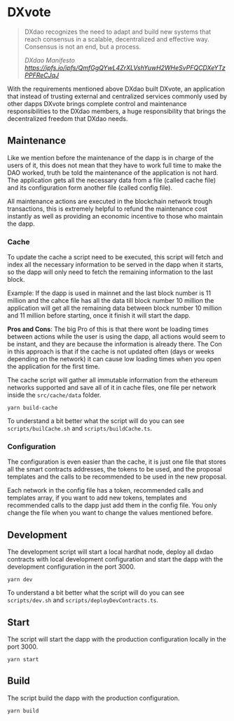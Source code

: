 # DXvote

> DXdao recognizes the need to adapt and build new systems that reach consensus in a scalable, decentralized and effective way. Consensus is not an end, but a process.
>
> *DXdao Manifesto https://ipfs.io/ipfs/QmfGgQYwL4ZrXLVshYuwH2WHeSvPFQCDXeYTzPPFReCJqJ*

With the requirements mentioned above DXdao built DXvote, an application that instead of trusting external and centralized services commonly used by other dapps DXvote brings complete control and maintenance responsibilities to the DXdao members, a huge responsibility that brings the decentralized freedom that DXdao needs.

## Maintenance

Like we mention before the maintenance of the dapp is in charge of the users of it, this does not mean that they have to work full time to make the DAO worked, truth be told the maintenance of the application is not hard.
The application gets all the necessary data from a file (called cache file) and its configuration form another file (called config file).

All maintenance actions are executed in the blockchain network trough transactions, this is extremely helpful to refund the maintenance cost instantly as well as providing an economic incentive to those who maintain the dapp.

### Cache

To update the cache a script need to be executed, this script will fetch and index all the necessary information to be served in the dapp when it starts, so the dapp will only need to fetch the remaining information to the last block.

Example: If the dapp is used in mainnet and the last block number is 11 million and the cahce file has all the data till block number 10 million the application will get all the remaining data between block number 10 million and 11 million before starting, once it finish it will start the dapp.

**Pros and Cons**: The big Pro of this is that there wont be loading times between actions while the user is using the dapp, all actions would seem to be instant, and they are because the information is already there. The Con in this approach is that if the cache is not updated often (days or weeks depending on the network) it can cause low loading times when you open the application for the first time.

The cache script will gather all immutable information from the ethereum networks supported and save all of it in cache files, one file per network inside the `src/cache/data` folder.

`yarn build-cache`

To understand a bit better what the script will do you can see `scripts/builCache.sh` and `scripts/buildCache.ts`.

### Configuration

The configuration is even easier than the cache, it is just one file that stores all the smart contracts addresses, the tokens to be used, and the proposal templates and the calls to be recommended to be used in the new proposal.

Each network in the config file has a token, recommended calls and templates array, if you want to add new tokens, templates and recommended calls to the dapp just add them in the config file. You only change the file when you want to change the values mentioned before.

## Development

The development script will start a local hardhat node, deploy all dxdao contracts with local development configuration and start the dapp with the development configuration in the port 3000.

`yarn dev`

To understand a bit better what the script will do you can see `scripts/dev.sh` and `scripts/deployDevContracts.ts`.

## Start

The script will start the dapp with the production configuration locally in the port 3000.

`yarn start`

## Build

The script build the dapp with the production configuration.

`yarn build`
